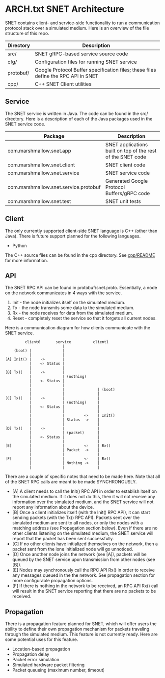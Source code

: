 ARCH.txt
SNET Architecture
==================

SNET contains client- and service-side functionality to run a communication
protocol stack over a simulated medium. Here is an overview of the file
structure of this repo.

| Directory | Description |
| --------- | ----------- |
| src/      | SNET gRPC-based service source code |
| cfg/      | Configuration files for running SNET service |
| protobuf/ | Google Protocol Buffer specification files; these files define the RPC API in SNET |
| cpp/      | C++ SNET Client utilities |


Service
-------
The SNET service is written in Java. The code can be found in the src/
directory. Here is a description of each of the Java packages used in the SNET
service code.
 
| Package | Description |
| ------- | ----------- |
| com.marshmallow.snet.app              | SNET applications built on top of the rest of the SNET code |
| com.marshmallow.snet.client           | SNET client code |
| com.marshmallow.snet.service          | SNET service code |
| com.marshmallow.snet.service.protobuf | Generated Google Protocol Buffers/gRPC code | 
| com.marshmallow.snet.test             | SNET unit tests |

Client
------
The only currently supported client-side SNET language is C++ (other than Java).
There is future support planned for the following languages.
- Python

The C++ source files can be found in the cpp directory. See
[cpp/README](cpp/README) for more information.

API
---
The SNET RPC API can be found in protobuf/snet.proto. Essentially, a node on the
network communicates in 4 ways with the service.
1. Init  - the node initializes itself on the simulated medium.
2. Tx    - the node transmits some data to the simulated medium.
3. Rx    - the node receives for data from the simulated medium.
4. Reset - completely reset the service so that it forgets all current nodes.

Here is a communication diagram for how clients communicate with the SNET
service.
```
         client0       service          client1
                          |
    (boot) |              |
           |              |
[A] Init() |    ->        |
           |    <- Status |
           |              |
[B] Tx()   |    ->        |
           |              | (nothing)
           |    <- Status |
           |              |
           |              |               | (boot)
           |              |               |
[C] Tx()   |    ->        |               |
           |              | (nothing)     |
           |    <- Status |               |
           |              |               |
           |              |         <-    | Init()
           |              | Status  ->    |
           |              |               |
[D] Tx()   |    ->        |               |
           |              | (packet)      |
           |    <- Status |               |
           |              |               |
[E]        |              |         <-    | Rx()
           |              | Packet  ->    |
           |              |               |
[F]        |              |         <-    | Rx()
           |              | Nothing ->    |
           |              |               |
```
There are a couple of specific notes that need to be made here. Note that all of
the SNET RPC calls are meant to be made SYNCHRONOUSLY.
- [A] A client needs to call the Init() RPC API in order to establish itself on
      the simulated medium. If it does not do this, then it will not receive any
      information over the simulated medium, and the SNET service will not report
      any information about the device.
- [B] Once a client initializes itself (with the Init() RPC API), it can start
      sending packets (with the Tx() RPC API). Packets sent over the simulated
      medium are sent to all nodes, or only the nodes with a matching address
      (see Propagation section below). Even if there are no other clients
      listening on the simulated medium, the SNET service will report that the
      packet has been sent successfully.
- [C] If no other clients have initialized themselves on the network, then a
      packet sent from the lone initialized node will go unnoticed.
- [D] Once another node joins the network (see [A]), packets will be queued by
      the SNET service upon transmission from other nodes (see [B]).
- [E] Nodes may synchronously call the RPC API Rx() in order to receive any
      messages queued in the the network. See propagation section for more
      configurable propagation options.
- [F] If there is nothing in the network to be received, an RPC API Rx() call
      will result in the SNET service reporting that there are no packets to be
      received.

Propagation
-----------
There is a propagation feature planned for SNET, which will offer users the
ability to define their own propagation mechanism for packets traveling through
the simulated medium. This feature is not currently ready. Here are some
potential uses for this feature.
- Location-based propagation
- Propagation delay
- Packet error simulation
- Simulated hardware packet filtering
- Packet queueing (maximum number, timeout)